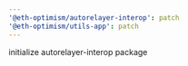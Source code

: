 ```yaml
---
'@eth-optimism/autorelayer-interop': patch
'@eth-optimism/utils-app': patch
---
```


initialize autorelayer-interop package
